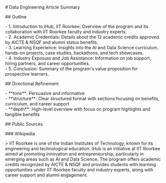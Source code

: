 \# Data Engineering Article Summary

\#\# Outline

\- 1\. Introduction to iHub, IIT Roorkee: Overview of the program and its collaboration with IIT Roorkee faculty and industry experts.  
\- 2\. Academic Credentials: Details about the 12 academic credits approved by AICTE & NSQF and alumni status benefits.  
\- 3\. Learning Experience: Insights into the AI and Data Science curriculum, hands-on projects, case studies, hackathons, and tech showcases.  
\- 4\. Industry Exposure and Job Assistance: Information on job support, hiring partners, and career opportunities.  
\- 5\. Conclusion: Summary of the program's value proposition for prospective learners.

\#\# Directional Refinement

\- \*\*tone\*\*: Persuasive and informative  
\- \*\*structure\*\*: Clear structured format with sections focusing on benefits, curriculum, and career support  
\- \*\*depth\*\*: High-level overview with focus on program highlights and tangible benefits

\#\# Public Sources

\#\#\# Wikipedia

\> IIT Roorkee is one of the Indian Institutes of Technology, known for its engineering and technological education. iHub is an initiative at IIT Roorkee aimed at promoting innovation and entrepreneurship, particularly in emerging areas such as AI and Data Science. The program offers academic credits recognized by AICTE & NSQF and provides students with learning opportunities under IIT Roorkee faculty and industry experts, along with career support and alumni engagement.

